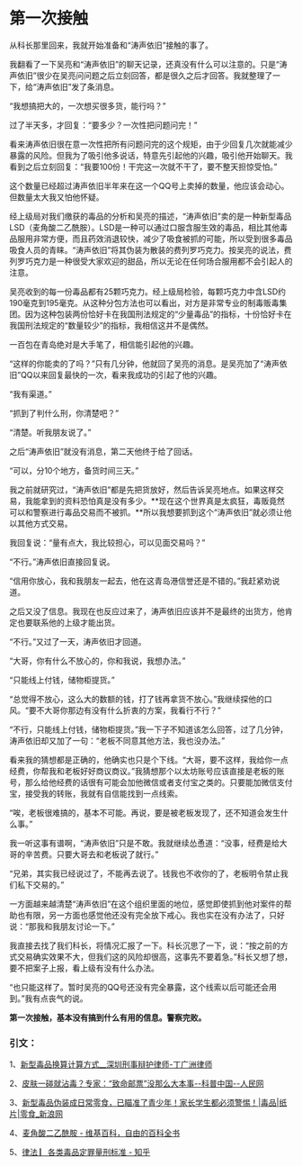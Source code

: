 # 第一次接触

从科长那里回来，我就开始准备和“涛声依旧”接触的事了。

我翻看了一下吴亮和“涛声依旧”的聊天记录，还真没有什么可以注意的。只是“涛声依旧”很少在吴亮问问题之后立刻回答，都是很久之后才回答。我就整理了一下，给“涛声依旧”发了条消息。

“我想搞把大的，一次想买很多货，能行吗？”

过了半天多，才回复：“要多少？一次性把问题问完！”

看来涛声依旧很在意一次性把所有问题问完的这个规矩，由于少回复几次就能减少暴露的风险。但我为了吸引他多说话，特意先引起他的兴趣，吸引他开始聊天。我看到之后立刻回复：“我要100份！干完这一次就不干了，要不整天担惊受怕。”

这个数量已经超过涛声依旧半年来在这一个QQ号上卖掉的数量，他应该会动心。但数量太大我又怕他怀疑。

经上级局对我们缴获的毒品的分析和吴亮的描述，“涛声依旧”卖的是一种新型毒品LSD（麦角酸二乙酰胺）。LSD是一种可以通过口服含服生效的毒品，相比其他毒品服用非常方便，而且药效消退较快，减少了吸食被抓的可能，所以受到很多毒品吸食人员的青睐。“涛声依旧”将其伪装为散装的费列罗巧克力。按吴亮的说法，费列罗巧克力是一种很受大家欢迎的甜品，所以无论在任何场合服用都不会引起人的注意。

吴亮收到的每一份毒品都有25颗巧克力。经上级局检验，每颗巧克力中含LSD约190毫克到195毫克。从这种分包方法也可以看出，对方是非常专业的制毒贩毒集团。因为这种包装两份恰好卡在我国刑法规定的“少量毒品”的指标，十份恰好卡在我国刑法规定的“数量较少”的指标，我相信这并不是偶然。

一百包在青岛绝对是大手笔了，相信能引起他的兴趣。

“这样的你能卖的了吗？”只有几分钟，他就回了吴亮的消息。是吴亮加了“涛声依旧”QQ以来回复最快的一次，看来我成功的引起了他的兴趣。

“我有渠道。”

“抓到了判什么刑，你清楚吧？”

“清楚。听我朋友说了。”

之后“涛声依旧”就没有消息，第二天他终于给了回话。

“可以，分10个地方，备货时间三天。”

我之前就研究过，“涛声依旧”都是先把货放好，然后告诉吴亮地点。如果这样交易，我能拿到的资料恐怕真是没有多少。**现在这个世界真是太疯狂，毒贩竟然可以和警察进行毒品交易而不被抓。**所以我想要抓到这个“涛声依旧”就必须让他以其他方式交易。

我回复说：“量有点大，我比较担心，可以见面交易吗？” 

“不行。”涛声依旧直接回复说。

“信用你放心，我和我朋友一起去，他在这青岛港信誉还是不错的。”我赶紧劝说道。

之后又没了信息。我现在也反应过来了，涛声依旧应该并不是最终的出货方，他肯定也要联系他的上级才能出货。

“不行。”又过了一天，涛声依旧才回道。

“大哥，你有什么不放心的，你和我说，我想办法。”

“只能线上付钱，储物柜提货。”

“总觉得不放心，这么大的数额的钱，打了钱再拿货不放心。”我继续探他的口风。“要不大哥你那边有没有什么折衷的方案，我看行不行？”

“不行，只能线上付钱，储物柜提货。”我一下子不知道该怎么回答，过了几分钟，涛声依旧却又加了一句：“老板不同意其他方法，我也没办法。”

看来我的猜想都是正确的，他确实也只是个下线。“大哥，要不这样，我给你一点经费，你帮我和老板好好商议商议。”我猜想那个以太坊账号应该直接是老板的账号，那么给他经费的话很有可能会加他微信或者支付宝之类的。只要能加微信支付宝，接受我的转账，我就有自信能找到一点线索。

“唉，老板很难搞的，基本不可能。再说，要是被老板发现了，还不知道会发生什么事。”

我一听这事有谱啊，“涛声依旧”只是不敢。我就继续怂恿道：“没事，经费是给大哥的辛苦费。只要大哥去和老板说了就行。”

“兄弟，其实我已经说过了，不能再去说了。钱我也不收你的了，老板明令禁止我们私下交易的。”

一方面越来越清楚“涛声依旧”在这个组织里面的地位，感觉即使抓到他对案件的帮助也有限，另一方面也感觉他还没有完全放下戒心。我也实在没有办法了，只好说：“那我和我朋友讨论一下。”

我直接去找了我们科长，将情况汇报了一下。科长沉思了一下，说：“按之前的方式交易确实效果不大，但我们这的风险却很高，这事先不要着急。”科长又想了想，要不把案子上报，看上级有没有什么办法。

“也只能这样了。暂时吴亮的QQ号还没有完全暴露，这个线索以后可能还会用到。”我有点丧气的说。

**第一次接触，基本没有搞到什么有用的信息。警察完败。**

### 引文：

1、[新型毒品换算计算方式\_\_深圳刑事辩护律师-丁广洲律师](http://www.szxsls.com.cn/ShowArticle.shtml?ID=201712517544027318.htm)

2、[皮肤一碰就沾毒？专家：“致命邮票”没那么大本事--科普中国--人民网](http://lxjk.people.cn/n1/2019/0111/c404177-30517472.html)

3、[新型毒品伪装成日常零食，已瞄准了青少年！家长学生都必须警惕！\|毒品\|纸片\|零食\_新浪网](https://k.sina.com.cn/article_2188202475_826d51eb01900djpu.html)

4、[麦角酸二乙酰胺 - 维基百科，自由的百科全书](https://zh.wikipedia.org/wiki/麥角酸二乙酰胺)

5、[律法 ▏各类毒品定罪量刑标准 - 知乎](https://zhuanlan.zhihu.com/p/31952563)

